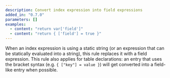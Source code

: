 ```yaml
---
description: Convert index expression into field expressions
added_in: "0.7.0"
parameters: []
examples:
  - content: "return var['field']"
  - content: "return { ['field'] = true }"
---
```


When an index expression is using a static string (or an expression that can be statically evaluated into a string), this rule replaces it with a field expression. This rule also applies for table declarations: an entry that uses the bracket syntax (e.g. `{ ["key"] = value }`) will get converted into a field-like entry when possible.
